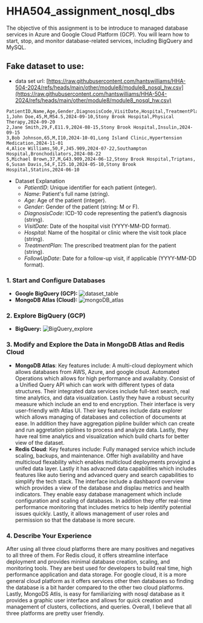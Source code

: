 # HHA504_assignment_nosql_dbs
The objective of this assignment is to be introduce to managed database services in Azure and Google Cloud Platform (GCP). You will learn how to start, stop, and monitor database-related services, including BigQuery and MySQL.

## Fake dataset to use: 
- data set url: [https://raw.githubusercontent.com/hantswilliams/HHA-504-2024/refs/heads/main/other/module8/module8_nosql_hw.csv](https://raw.githubusercontent.com/hantswilliams/HHA-504-2024/refs/heads/main/other/module8/module8_nosql_hw.csv)

```csv
PatientID,Name,Age,Gender,DiagnosisCode,VisitDate,Hospital,TreatmentPlan,FollowUpDate
1,John Doe,45,M,M54.5,2024-09-10,Stony Brook Hospital,Physical Therapy,2024-09-20
2,Jane Smith,29,F,E11.9,2024-08-15,Stony Brook Hospital,Insulin,2024-09-15
3,Bob Johnson,65,M,I10,2024-10-01,Long Island Clinic,Hypertension Medication,2024-11-01
4,Alice Williams,50,F,J45.909,2024-07-22,Southampton Hospital,Bronchodilators,2024-08-22
5,Michael Brown,37,M,G43.909,2024-06-12,Stony Brook Hospital,Triptans,
6,Susan Davis,54,F,I25.10,2024-05-10,Stony Brook Hospital,Statins,2024-06-10
```

- Dataset Explanation
  - *PatientID*: Unique identifier for each patient (integer).
  - *Name*: Patient's full name (string).
  - *Age*: Age of the patient (integer).
  - *Gender*: Gender of the patient (string: M or F).
  - *DiagnosisCode*: ICD-10 code representing the patient’s diagnosis (string).
  - *VisitDate*: Date of the hospital visit (YYYY-MM-DD format).
  - *Hospital*: Name of the hospital or clinic where the visit took place (string).
  - *TreatmentPlan*: The prescribed treatment plan for the patient (string).
  - *FollowUpDate*: Date for a follow-up visit, if applicable (YYYY-MM-DD format).

### 1. Start and Configure Databases
- **Google BigQuery (GCP):**
![dataset_table](https://github.com/user-attachments/assets/7b605b89-991b-4890-9522-1b106a91bcb3)
- **MongoDB Atlas (Cloud):**
![mongoDB_atlas](https://github.com/user-attachments/assets/02b969a5-b49c-43a9-b688-20009bba9221)
### 2. Explore BigQuery (GCP)
- **BigQuery:**
![BigQuery_explore](https://github.com/user-attachments/assets/25fecf77-ad69-42ba-8830-d25101a3828a)
### 3. Modify and Explore the Data in MongoDB Atlas and Redis Cloud
- **MongoDB Atlas**:
  Key features include: A multi-cloud deployment which allows databases from AWS, Azure, and google cloud.
  Automated Operations which allows for high performance and availabity. Consist of a Unified Query API which can work with different types of data structures. Their integrated data services include full-text search, real time analytics, and data visualization. Lastly they have a robust security measure which include an end to end encryption.
  Their interface is very user-friendly with Atlas UI. Their key features include data explorer which allows managing of databases and collection of documents at ease. In addition they have aggregation pipline builder which can create and run aggretation piplines to process and analyze data. Lastly, they have real time analytics and visualization which build charts for better view of the dataset. 
- **Redis Cloud**:
  Key features include: Fully managed service which include scaling, backups, and maintenance. Offer high availability and have multicloud flexability which enables multicloud deployments provigind a unifed data layer. Lastly it has advacned data capabilities which includes features like auto tiering and advanced query and search capabilities to simplify the tech stack.
  The interface include a dashbaord overview which provides a view of the database and displau metrics and health indicators. They enable easy database management which include configuration and scaling of databases. In addition they offer real-time performance monitoring that includes metrics to help identify potential issues quickly. Lastly, it allows management of user roles and permission so that the database is more secure. 
### 4. Describe Your Experience
After using all three cloud platforms there are many positives and negatives to all three of them. For Redis cloud, it offers streamline interface deployment and provides minimal database creation, scaling, and monitoring tools. They are best used for developers to build real time, high performance application and data storage. For google cloud, it is a more general cloud platform as it offers services other then databases so finding the database is a bit harder compared to the other two cloud platforms. Lastly, MongoDS Atlis, is easy for familiarizing with nosql database as it provides a graphic user interface and allows for quick creation and management of clusters, collections, and queries. Overall, I believe that all three platforms are pretty user friendly. 
